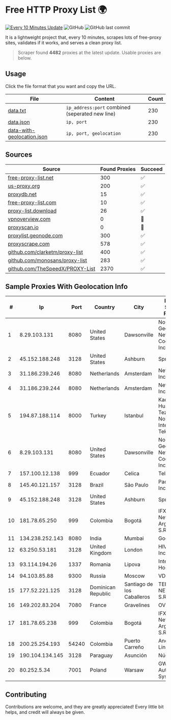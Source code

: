 
# Free HTTP Proxy List 🌍

[![Every 10 Minutes Update](https://github.com/mertguvencli/http-proxy-list/actions/workflows/main.yml/badge.svg?branch=main)](https://github.com/mertguvencli/http-proxy-list/actions/workflows/main.yml)
![GitHub](https://img.shields.io/github/license/mertguvencli/http-proxy-list)
![GitHub last commit](https://img.shields.io/github/last-commit/mertguvencli/http-proxy-list)

It is a lightweight project that, every 10 minutes, scrapes lots of free-proxy sites, validates if it works, and serves a clean proxy list.


> Scraper found **4482** proxies at the latest update. Usable proxies are below.

## Usage

Click the file format that you want and copy the URL.


|File|Content|Count|
|----|-------|-----|
|[data.txt](https://raw.githubusercontent.com/mertguvencli/http-proxy-list/main/proxy-list/data.txt)|`ip_address:port` combined (seperated new line)|230|
|[data.json](https://raw.githubusercontent.com/mertguvencli/http-proxy-list/main/proxy-list/data.json)|`ip, port`|230|
|[data-with-geolocation.json](https://raw.githubusercontent.com/mertguvencli/http-proxy-list/main/proxy-list/data-with-geolocation.json)|`ip, port, geolocation`|230|

## Sources

|Source|Found Proxies|Succeed|
|------|-------------|-------|
|[free-proxy-list.net](https://free-proxy-list.net)|300|✅|
|[us-proxy.org](https://www.us-proxy.org)|200|✅|
|[proxydb.net](http://proxydb.net)|15|✅|
|[free-proxy-list.com](https://free-proxy-list.com/?page=&port=&type%5B%5D=http&type%5B%5D=https&up_time=0&search=Search)|10|✅|
|[proxy-list.download](https://www.proxy-list.download/HTTP)|26|✅|
|[vpnoverview.com](https://vpnoverview.com/privacy/anonymous-browsing/free-proxy-servers)|0|🚫|
|[proxyscan.io](https://www.proxyscan.io)|0|🚫|
|[proxylist.geonode.com](https://proxylist.geonode.com/api/proxy-list?limit=300&page=1&sort_by=lastChecked&sort_type=desc&protocols=http,https)|300|✅|
|[proxyscrape.com](https://api.proxyscrape.com/v2/?request=displayproxies&protocol=http&timeout=10000&country=all&ssl=all&anonymity=all)|578|✅|
|[github.com/clarketm/proxy-list](https://raw.githubusercontent.com/clarketm/proxy-list/master/proxy-list-raw.txt)|400|✅|
|[github.com/monosans/proxy-list](https://raw.githubusercontent.com/monosans/proxy-list/main/proxies/http.txt)|283|✅|
|[github.com/TheSpeedX/PROXY-List](https://raw.githubusercontent.com/TheSpeedX/PROXY-List/master/http.txt)|2370|✅|


## Sample Proxies With Geolocation Info

|#|Ip|Port|Country|City|Internet Service Provider|
|-|--|----|-------|----|-------------------------|
|1|8.29.103.131|8080|United States|Dawsonville|North Georgia Network Cooperative, Inc|
|2|45.152.188.248|3128|United States|Ashburn|Sprint|
|3|31.186.239.246|8080|Netherlands|Amsterdam|NetSkope Inc|
|4|31.186.239.244|8080|Netherlands|Amsterdam|NetSkope Inc|
|5|194.87.188.114|8000|Turkey|Istanbul|Kadir Huseyin Tezcan Nosspeed Internet Teknolojileri|
|6|8.29.103.131|8080|United States|Dawsonville|North Georgia Network Cooperative, Inc|
|7|157.100.12.138|999|Ecuador|Celica|Telconet S.A|
|8|145.40.121.157|3128|Brazil|São Paulo|Packet Host, Inc.|
|9|45.152.188.248|3128|United States|Ashburn|Sprint|
|10|181.78.65.250|999|Colombia|Bogotá|IFX Networks Argentina S.R.L|
|11|134.238.252.143|8080|India|Mumbai|Google LLC|
|12|63.250.53.181|3128|United Kingdom|London|HIVELOCITY, Inc.|
|13|93.114.194.26|1337|Romania|Lipova|Interkvm Host SRL|
|14|94.103.85.88|9300|Russia|Moscow|VDSINA|
|15|177.52.221.125|3128|Dominican Republic|Santiago de los Caballeros|TELERY NETWORKS, S.R.L|
|16|149.202.83.204|7080|France|Gravelines|OVH SAS|
|17|181.78.65.238|999|Colombia|Bogotá|IFX Networks Argentina S.R.L|
|18|200.25.254.193|54240|Colombia|Puerto Carreño|Andinet ON Line|
|19|190.104.134.145|3128|Paraguay|Asunción|Núcleo S.A.|
|20|80.252.5.34|7001|Poland|Warsaw|GWNET Autonomus System|



## Contributing

Contributions are welcome, and they are greatly appreciated! Every
little bit helps, and credit will always be given.

